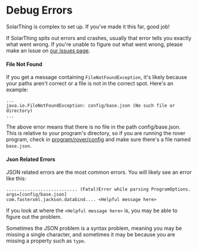 # Debug Errors
SolarThing is complex to set up. If you've made it this far, good job!

If SolarThing spits out errors and crashes, usually that error tells you exactly what went wrong.
If you're unable to figure out what went wrong, please make an issue on [our issues page](https://github.com/wildmountainfarms/solarthing/issues).

#### File Not Found
If you get a message containing `FileNotFoundException`, it's likely because your paths aren't correct or
a file is not in the correct spot. Here's an example:
```
...
java.io.FileNotFoundException: config/base.json (No such file or directory)
...
```
The above error means that there is no file in the path config/base.json. This is relative to your program's
directory, so if you are running the rover program, check in [program/rover/config](../../program/rover/config) and
make sure there's a file named `base.json`.

#### Json Related Errors
JSON related errors are the most common errors. You will likely see an error like this:
```
........................... (Fatal)Error while parsing ProgramOptions. args=[config/base.json]
com.fasterxml.jackson.databind.... <Helpful message here>
```
If you look at where the `<Helpful message here>` is, you may be able to figure out the problem.

Sometimes the JSON problem is a syntax problem, meaning you may be missing a single character, and sometimes
it may be because you are missing a property such as `type`.

